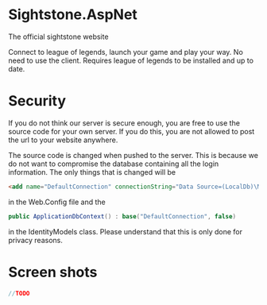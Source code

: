 # Sightstone.AspNet
The official sightstone website

Connect to league of legends, launch your game and play your way. No need to use the client. Requires league of legends to be installed and up to date.

# Security
If you do not think our server is secure enough, you are free to use the source code for your own server. If you do this, you are not allowed to post the url to your website anywhere.

The source code is changed when pushed to the server. This is because we do not want to compromise the database containing all the login information. The only things that is changed will be     
```html 
<add name="DefaultConnection" connectionString="Data Source=(LocalDb)\MSSQLLocalDB;AttachDbFilename=|DataDirectory|\aspnet-Sightstone.AspNet-20160827065244.mdf;Initial Catalog=aspnet-Sightstone.AspNet-20160827065244;Integrated Security=True" providerName="System.Data.SqlClient" />
```
in the Web.Config file and the
```cs
public ApplicationDbContext() : base("DefaultConnection", false)
```
in the IdentityModels class. Please understand that this is only done for privacy reasons.

# Screen shots
```cs
//TODO
```
